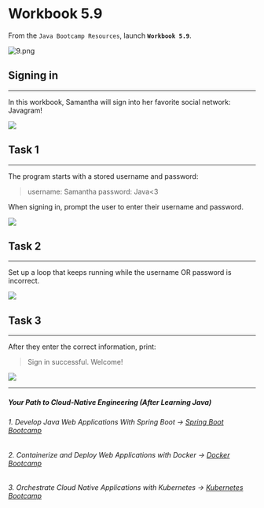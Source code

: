 # Workbook 5.9

From the `Java Bootcamp Resources`, launch **`Workbook 5.9`**.

![9.png](https://img-c.udemycdn.com/redactor/raw/article_lecture/2025-01-04_02-43-33-f60eccd5ea60e3482b227d448fbcfc93.png)

## Signing in
----------

In this workbook, Samantha will sign into her favorite social network: Javagram!

![](https://img-c.udemycdn.com/redactor/raw/article_lecture/2025-01-04_02-43-33-668e7dc03028281ec4ea5a3b5dc61a71.gif)

## Task 1
------

The program starts with a stored username and password:

> username: Samantha  password: Java<3

When signing in, prompt the user to enter their username and password.

![](https://img-c.udemycdn.com/redactor/raw/article_lecture/2025-01-04_02-43-34-5e4c53bbe08a1bc9ce696d6e70f17e8d.png)

## Task 2
------

Set up a loop that keeps running while the username OR password is incorrect.

![](https://img-c.udemycdn.com/redactor/raw/article_lecture/2025-01-04_02-43-34-c63ff47d2f1260a82e18a9a8171b7b04.gif)

## Task 3
------

After they enter the correct information, print:

> Sign in successful. Welcome!

![](https://img-c.udemycdn.com/redactor/raw/article_lecture/2025-01-04_02-43-34-bad99cd40dfd0cd3f3749c2bd001bc5f.gif)

----------
##### Your Path to Cloud-Native Engineering (After Learning Java)
###### 1. Develop Java Web Applications With Spring Boot → [Spring Boot Bootcamp](https://www.udemy.com/course/the-complete-spring-boot-development-bootcamp/?couponCode=SPRING_BOOTCAMP)
###### 2. Containerize and Deploy Web Applications with Docker → [Docker Bootcamp](https://www.udemy.com/course/docker-bootcamp-conquer-docker-with-real-world-projects/?couponCode=DOCKER_BOOTCAMP)
###### 3. Orchestrate Cloud Native Applications with Kubernetes → [Kubernetes Bootcamp](https://kubernetestraining.io/)